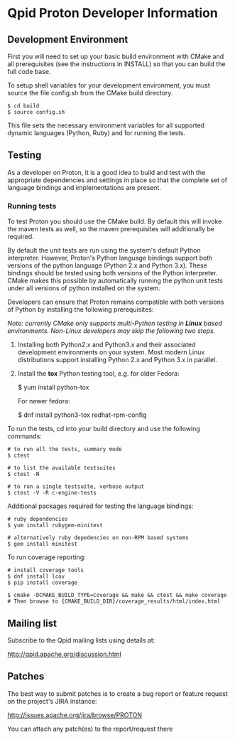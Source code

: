 Qpid Proton Developer Information
=================================

Development Environment
-----------------------

First you will need to set up your basic build environment with CMake and all
prerequisites (see the instructions in INSTALL) so that you can build the full
code base.

To setup shell variables for your development environment, you must source
the file config.sh from the CMake build directory.

    $ cd build
    $ source config.sh

This file sets the necessary environment variables for all supported
dynamic languages (Python, Ruby) and for running the tests.

Testing
-------

As a developer on Proton, it is a good idea to build and test with the
appropriate dependencies and settings in place so that the complete set of
language bindings and implementations are present.

### Running tests

To test Proton you should use the CMake build. By default this will invoke the
maven tests as well, so the maven prerequisites will additionally be required.

By default the unit tests are run using the system's default Python
interpreter.  However, Proton's Python language bindings support both
versions of the python language (Python 2.x and Python 3.x).  These
bindings should be tested using both versions of the Python
interpreter.  CMake makes this possible by automatically running the
python unit tests under all versions of python installed on the
system.

Developers can ensure that Proton remains compatible with both
versions of Python by installing the following prerequisites:

_Note: currently CMake only supports multi-Python testing in **Linux**
based environments.  Non-Linux developers may skip the following two
steps._

1. Installing both Python2.x and Python3.x and their associated
development environments on your system.  Most modern Linux
distributions support installing Python 2.x and Python 3.x in
parallel.

2. Install the **tox** Python testing tool, e.g. for older Fedora:

   $ yum install python-tox

   For newer fedora:

   $ dnf install python3-tox redhat-rpm-config

To run the tests, cd into your build directory and use the following commands:

    # to run all the tests, summary mode
    $ ctest

    # to list the available testsuites
    $ ctest -N

    # to run a single testsuite, verbose output
    $ ctest -V -R c-engine-tests

Additional packages required for testing the language bindings:

    # ruby dependencies
    $ yum install rubygem-minitest

    # alternatively ruby depedencies on non-RPM based systems
    $ gem install minitest

To run coverage reporting:

    # install coverage tools
    $ dnf install lcov
    $ pip install coverage

    $ cmake -DCMAKE_BUILD_TYPE=Coverage && make && ctest && make coverage
    # Then browse to {CMAKE_BUILD_DIR}/coverage_results/html/index.html

Mailing list
------------

Subscribe to the Qpid mailing lists using details at:

  http://qpid.apache.org/discussion.html


Patches
-------

The best way to submit patches is to create a bug report or feature request
on the project's JIRA instance:

  http://issues.apache.org/jira/browse/PROTON

You can attach any patch(es) to the report/request there
